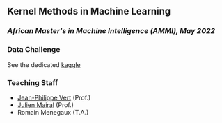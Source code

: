 Kernel Methods in Machine Learning
----------------------------------
### *African Master's in Machine Intelligence (AMMI), May 2022*


### Data Challenge

See the dedicated [kaggle](https://www.kaggle.com/t/91bfaf158d2b4845871297406197d79a)


### Teaching Staff
- [Jean-Philippe Vert](http://cbio.mines-paristech.fr/~jvert) (Prof.)
- [Julien Mairal](https://lear.inrialpes.fr/people/mairal/) (Prof.)
- Romain Menegaux (T.A.)
